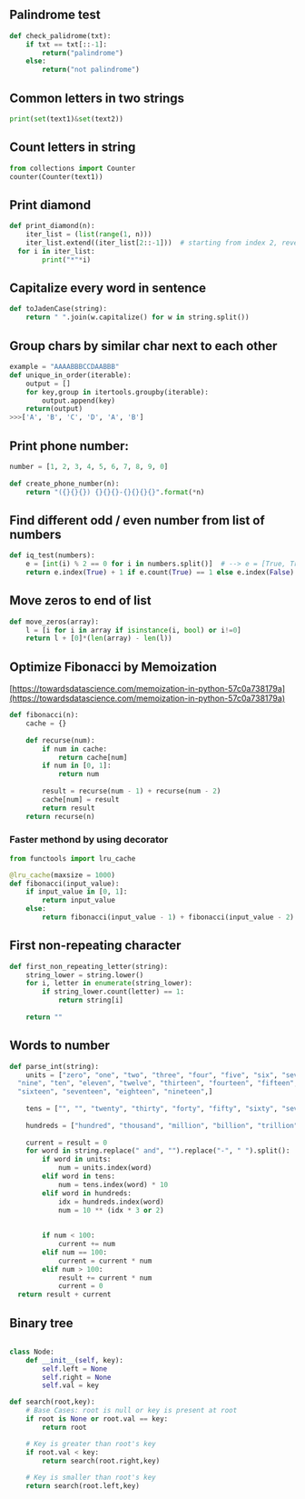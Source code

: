 ## Palindrome test

```python
def check_palidrome(txt):
	if txt == txt[::-1]:
		return("palindrome")
	else:
		return("not palindrome")
```

## Common letters in two strings
```python
print(set(text1)&set(text2))
```

## Count letters in string
```python
from collections import Counter
counter(Counter(text1))
```

## Print diamond
```python
def print_diamond(n):  
    iter_list = (list(range(1, n)))  
    iter_list.extend((iter_list[2::-1]))  # starting from index 2, reverse  
  for i in iter_list:  
        print("*"*i)
```

## Capitalize every word in sentence
```python
def toJadenCase(string):        
    return " ".join(w.capitalize() for w in string.split())
```

## Group chars by similar char next to each other
```python
example = "AAAABBBCCDAABBB"
def unique_in_order(iterable):  
    output = []  
    for key,group in itertools.groupby(iterable):  
        output.append(key)  
    return(output)
>>>['A', 'B', 'C', 'D', 'A', 'B']
```

## Print phone number:
```python
number = [1, 2, 3, 4, 5, 6, 7, 8, 9, 0]  
  
def create_phone_number(n):  
    return "({}{}{}) {}{}{}-{}{}{}{}".format(*n)
```

## Find different odd / even number from list of numbers
```python
def iq_test(numbers):
    e = [int(i) % 2 == 0 for i in numbers.split()]  # --> e = [True, True, False, True, etc]
    return e.index(True) + 1 if e.count(True) == 1 else e.index(False) + 1
```

## Move zeros to end of list
```python
def move_zeros(array):  
    l = [i for i in array if isinstance(i, bool) or i!=0]  
    return l + [0]*(len(array) - len(l))
```

## Optimize Fibonacci by Memoization
[https://towardsdatascience.com/memoization-in-python-57c0a738179a](https://towardsdatascience.com/memoization-in-python-57c0a738179a)
```python
def fibonacci(n):  
    cache = {}  
 
    def recurse(num):  
        if num in cache:  
            return cache[num]  
        if num in [0, 1]:  
            return num  
            
        result = recurse(num - 1) + recurse(num - 2)  
        cache[num] = result  
        return result  
    return recurse(n)
```
### Faster methond by using decorator
```python
from functools import lru_cache

@lru_cache(maxsize = 1000)  
def fibonacci(input_value):  
    if input_value in [0, 1]:  
        return input_value  
    else:  
        return fibonacci(input_value - 1) + fibonacci(input_value - 2)
```

## First non-repeating character
```python
def first_non_repeating_letter(string):
    string_lower = string.lower()
    for i, letter in enumerate(string_lower):
        if string_lower.count(letter) == 1:
            return string[i]
            
    return ""
```

## Words to number
```python
def parse_int(string):  
    units = ["zero", "one", "two", "three", "four", "five", "six", "seven", "eight",  
  "nine", "ten", "eleven", "twelve", "thirteen", "fourteen", "fifteen",  
  "sixteen", "seventeen", "eighteen", "nineteen",]  
  
    tens = ["", "", "twenty", "thirty", "forty", "fifty", "sixty", "seventy", "eighty", "ninety"]  
  
    hundreds = ["hundred", "thousand", "million", "billion", "trillion"]  
  
    current = result = 0  
    for word in string.replace(" and", "").replace("-", " ").split():  
        if word in units:  
            num = units.index(word)  
        elif word in tens:  
            num = tens.index(word) * 10  
        elif word in hundreds:  
            idx = hundreds.index(word)  
            num = 10 ** (idx * 3 or 2)  
  
       
        if num < 100:  
            current += num  
        elif num == 100:  
            current = current * num  
        elif num > 100:  
            result += current * num  
            current = 0  
  return result + current
```

## Binary tree



```python

class Node: 
	def __init__(self, key): 
		self.left = None
		self.right = None
		self.val = key 

def search(root,key): 
	# Base Cases: root is null or key is present at root 
	if root is None or root.val == key: 
		return root 

	# Key is greater than root's key 
	if root.val < key: 
		return search(root.right,key) 
	
	# Key is smaller than root's key 
	return search(root.left,key) 

```



<!--stackedit_data:
eyJoaXN0b3J5IjpbLTEzNDExNTgwMzEsOTk5ODc3NjYzLDEzND
E0MjEyNDIsLTEwMjgzNTU1NjYsLTE2NDY0MDE1MTgsLTExODIw
NzQ3OTVdfQ==
-->